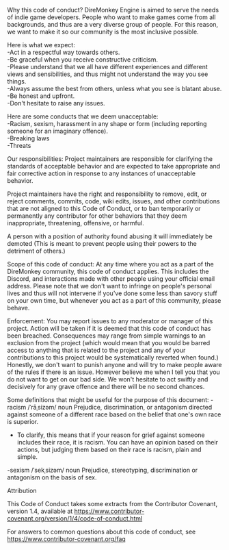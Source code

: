 Why this code of conduct?
DireMonkey Engine is aimed to serve the needs of indie game developers. People who want to make games
come from all backgrounds, and thus are a very diverse group of people. For this reason, 
we want to make it so our community is the most inclusive possible.

Here is what we expect:  
-Act in a respectful way towards others.  
-Be graceful when you receive constructive criticism.  
-Please understand that we all have different experiences and different views and sensibilities, and thus
might not understand the way you see things.  
-Always assume the best from others, unless what you see is blatant abuse.  
-Be honest and upfront.  
-Don't hesitate to raise any issues.

Here are some conducts that we deem unacceptable:  
-Racism, sexism, harassment in any shape or form (including reporting someone for an imaginary offence).  
-Breaking laws  
-Threats

Our responsibilities:
Project maintainers are responsible for clarifying the standards of acceptable
behavior and are expected to take appropriate and fair corrective action in
response to any instances of unacceptable behavior.

Project maintainers have the right and responsibility to remove, edit, or
reject comments, commits, code, wiki edits, issues, and other contributions
that are not aligned to this Code of Conduct, or to ban temporarily or
permanently any contributor for other behaviors that they deem inappropriate,
threatening, offensive, or harmful.

A person with a position of authority found abusing it will immediately be demoted
(This is meant to prevent people using their powers to the detriment of others.)


Scope of this code of conduct:
At any time where you act as a part of the DireMonkey community, this code of conduct applies. This includes
the Discord, and interactions made with other people using your official email address. Please note that we
don't want to infringe on people's personal lives and thus will not intervene if you've done some less than
savory stuff on your own time, but whenever you act as a part of this community, please behave.

Enforcement:
You may report issues to any moderator or manager of this project.
Action will be taken if it is deemed that this code of conduct has been breached.
Consequences may range from simple warnings to an exclusion from the project (which would mean that you
would be barred access to anything that is related to the project and any of your contributions to this project
would be systematically reverted when found.)
Honestly, we don't want to punish anyone and will try to make people aware of the rules if there is an
issue. However believe me when I tell you that you do not want to get on our bad side. We won't hesitate to
act swiftly and decisively for any grave offence and there will be no second chances.

Some definitions that might be useful for the purpose of this document:
-racism
/ˈrāˌsizəm/
noun
Prejudice, discrimination, or antagonism directed against someone of a different race based on the belief that
one's own race is superior.
* To clarify, this means that if your reason for grief against someone includes their race, it is racism. 
You can have an opinion based on their actions, but judging them based on their race is racism, plain and simple.

-sexism
/ˈsekˌsizəm/
noun
Prejudice, stereotyping, discrimination or antagonism on the basis of sex.

Attribution

This Code of Conduct takes some extracts from the Contributor Covenant, version 1.4,
available at https://www.contributor-covenant.org/version/1/4/code-of-conduct.html

For answers to common questions about this code of conduct, see
https://www.contributor-covenant.org/faq
